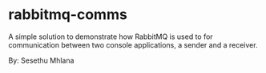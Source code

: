 # rabbitmq-comms
A simple solution to demonstrate how RabbitMQ is used to for communication between two console applications, a sender and a receiver.

By: Sesethu Mhlana
